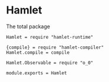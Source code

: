 Hamlet
======

The total package

    Hamlet = require "hamlet-runtime"

    {compile} = require "hamlet-compiler"
    Hamlet.compile = compile

    Hamlet.Observable = require "o_0"

    module.exports = Hamlet
